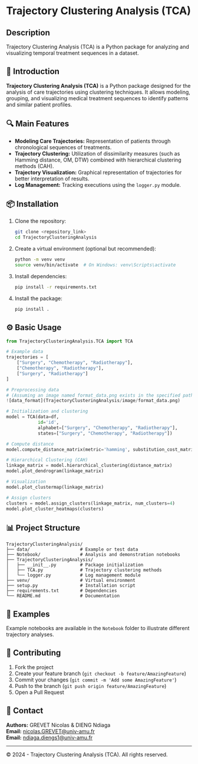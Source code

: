 # Trajectory Clustering Analysis (TCA)

## Description

Trajectory Clustering Analysis (TCA) is a Python package for analyzing and visualizing temporal treatment sequences in a dataset.

## 🚀 Introduction

**Trajectory Clustering Analysis (TCA)** is a Python package designed for the analysis of care trajectories using clustering techniques. It allows modeling, grouping, and visualizing medical treatment sequences to identify patterns and similar patient profiles.

## 🔍 Main Features

- **Modeling Care Trajectories:** Representation of patients through chronological sequences of treatments.
- **Trajectory Clustering:** Utilization of dissimilarity measures (such as Hamming distance, OM, DTW) combined with hierarchical clustering methods (CAH).
- **Trajectory Visualization:** Graphical representation of trajectories for better interpretation of results.
- **Log Management:** Tracking executions using the `logger.py` module.

## 📦 Installation

1. Clone the repository:
   ```bash
   git clone <repository_link>
   cd TrajectoryClusteringAnalysis
   ```

2. Create a virtual environment (optional but recommended):
   ```bash
   python -m venv venv
   source venv/bin/activate  # On Windows: venv\Scripts\activate
   ```

3. Install dependencies:
   ```bash
   pip install -r requirements.txt
   ```

4. Install the package:
   ```bash
   pip install .
   ```

## ⚙️ Basic Usage

```python
from TrajectoryClusteringAnalysis.TCA import TCA

# Example data
trajectories = [
    ["Surgery", "Chemotherapy", "Radiotherapy"],
    ["Chemotherapy", "Radiotherapy"],
    ["Surgery", "Radiotherapy"]
]

# Preprocessing data
# (Assuming an image named format_data.png exists in the specified path)
![data_format](TrajectoryClusteringAnalysis/image/format_data.png)

# Initialization and clustering
model = TCA(data=df,
            id='id',
            alphabet=["Surgery", "Chemotherapy", "Radiotherapy"],
            states=["Surgery", "Chemotherapy", "Radiotherapy"])

# Compute distance
model.compute_distance_matrix(metric='hamming', substitution_cost_matrix=None)

# Hierarchical Clustering (CAH)
linkage_matrix = model.hierarchical_clustering(distance_matrix)
model.plot_dendrogram(linkage_matrix)

# Visualization
model.plot_clustermap(linkage_matrix)

# Assign clusters
clusters = model.assign_clusters(linkage_matrix, num_clusters=4)
model.plot_cluster_heatmaps(clusters)
```

## 📊 Project Structure

```
TrajectoryClusteringAnalysis/
├── data/                   # Example or test data
├── Notebook/               # Analysis and demonstration notebooks
├── TrajectoryClusteringAnalysis/
│   ├── __init__.py         # Package initialization
│   ├── TCA.py              # Trajectory clustering methods
│   └── logger.py           # Log management module
├── venv/                   # Virtual environment
├── setup.py                # Installation script
├── requirements.txt        # Dependencies
└── README.md               # Documentation
```

## 🧪 Examples

Example notebooks are available in the `Notebook` folder to illustrate different trajectory analyses.

## 🤝 Contributing

1. Fork the project
2. Create your feature branch (`git checkout -b feature/AmazingFeature`)
3. Commit your changes (`git commit -m 'Add some AmazingFeature'`)
4. Push to the branch (`git push origin feature/AmazingFeature`)
5. Open a Pull Request

## 📧 Contact

**Authors:** GREVET Nicolas & DIENG Ndiaga  
**Email:** nicolas.GREVET@univ-amu.fr  
**Email:** ndiaga.diengs1@univ-amu.fr

---

© 2024 - Trajectory Clustering Analysis (TCA). All rights reserved.
